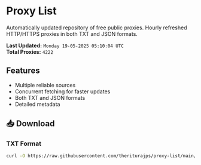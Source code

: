 # Proxy List

Automatically updated repository of free public proxies. Hourly refreshed HTTP/HTTPS proxies in both TXT and JSON formats.

**Last Updated:** `Monday 19-05-2025 05:10:04 UTC`  
**Total Proxies:** `4222`

## Features
- Multiple reliable sources
- Concurrent fetching for faster updates
- Both TXT and JSON formats
- Detailed metadata

## 📥 Download

### TXT Format
```bash
curl -O https://raw.githubusercontent.com/theriturajps/proxy-list/main/proxies.txt